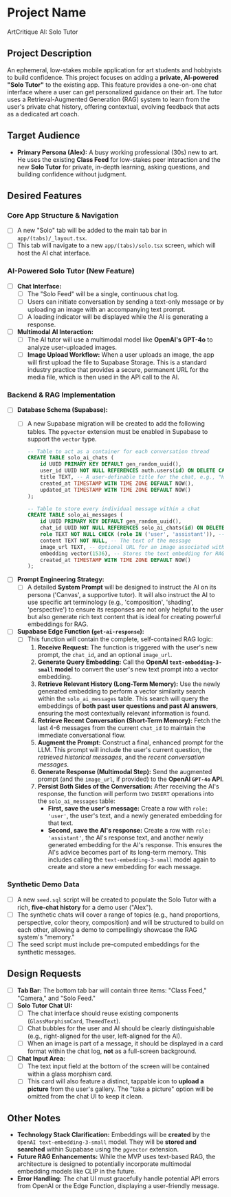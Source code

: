 # Project Name
ArtCritique AI: Solo Tutor

## Project Description
An ephemeral, low-stakes mobile application for art students and hobbyists to build confidence. This project focuses on adding a **private, AI-powered "Solo Tutor"** to the existing app. This feature provides a one-on-one chat interface where a user can get personalized guidance on their art. The tutor uses a Retrieval-Augmented Generation (RAG) system to learn from the user's private chat history, offering contextual, evolving feedback that acts as a dedicated art coach.

## Target Audience
- **Primary Persona (Alex):** A busy working professional (30s) new to art. He uses the existing **Class Feed** for low-stakes peer interaction and the new **Solo Tutor** for private, in-depth learning, asking questions, and building confidence without judgment.

## Desired Features
### Core App Structure & Navigation
- [ ] A new "Solo" tab will be added to the main tab bar in `app/(tabs)/_layout.tsx`.
- [ ] This tab will navigate to a new `app/(tabs)/solo.tsx` screen, which will host the AI chat interface.

### AI-Powered Solo Tutor (New Feature)
- [ ] **Chat Interface:**
    - [ ] The "Solo Feed" will be a single, continuous chat log.
    - [ ] Users can initiate conversation by sending a text-only message or by uploading an image with an accompanying text prompt.
    - [ ] A loading indicator will be displayed while the AI is generating a response.
- [ ] **Multimodal AI Interaction:**
    - [ ] The AI tutor will use a multimodal model like **OpenAI's GPT-4o** to analyze user-uploaded images.
    - [ ] **Image Upload Workflow:** When a user uploads an image, the app will first upload the file to Supabase Storage. This is a standard industry practice that provides a secure, permanent URL for the media file, which is then used in the API call to the AI.

### Backend & RAG Implementation
- [ ] **Database Schema (Supabase):**
    - [ ] A new Supabase migration will be created to add the following tables. The `pgvector` extension must be enabled in Supabase to support the `vector` type.

      ```sql
      -- Table to act as a container for each conversation thread
      CREATE TABLE solo_ai_chats (
          id UUID PRIMARY KEY DEFAULT gen_random_uuid(),
          user_id UUID NOT NULL REFERENCES auth.users(id) ON DELETE CASCADE,
          title TEXT, -- A user-definable title for the chat, e.g., "Hand Study Feedback"
          created_at TIMESTAMP WITH TIME ZONE DEFAULT NOW(),
          updated_at TIMESTAMP WITH TIME ZONE DEFAULT NOW()
      );

      -- Table to store every individual message within a chat
      CREATE TABLE solo_ai_messages (
          id UUID PRIMARY KEY DEFAULT gen_random_uuid(),
          chat_id UUID NOT NULL REFERENCES solo_ai_chats(id) ON DELETE CASCADE,
          role TEXT NOT NULL CHECK (role IN ('user', 'assistant')), -- Distinguishes who sent the message
          content TEXT NOT NULL, -- The text of the message
          image_url TEXT, -- Optional URL for an image associated with the message
          embedding vector(1536), -- Stores the text embedding for RAG. Dimension 1536 matches 'text-embedding-3-small'
          created_at TIMESTAMP WITH TIME ZONE DEFAULT NOW()
      );
      ```
- [ ] **Prompt Engineering Strategy:**
    - [ ] A detailed **System Prompt** will be designed to instruct the AI on its persona ('Canvas', a supportive tutor). It will also instruct the AI to use specific art terminology (e.g., 'composition', 'shading', 'perspective') to ensure its responses are not only helpful to the user but also generate rich text content that is ideal for creating powerful embeddings for RAG.
- [ ] **Supabase Edge Function (`get-ai-response`):**
    - [ ] This function will contain the complete, self-contained RAG logic:
        1.  **Receive Request:** The function is triggered with the user's new prompt, the `chat_id`, and an optional `image_url`.
        2.  **Generate Query Embedding:** Call the **OpenAI `text-embedding-3-small` model** to convert the user's new text prompt into a vector embedding.
        3.  **Retrieve Relevant History (Long-Term Memory):** Use the newly generated embedding to perform a vector similarity search within the `solo_ai_messages` table. This search will query the embeddings of **both past user questions and past AI answers**, ensuring the most contextually relevant information is found.
        4.  **Retrieve Recent Conversation (Short-Term Memory):** Fetch the last 4-6 messages from the current `chat_id` to maintain the immediate conversational flow.
        5.  **Augment the Prompt:** Construct a final, enhanced prompt for the LLM. This prompt will include the user's current question, the *retrieved historical messages*, and the *recent conversation messages*.
        6.  **Generate Response (Multimodal Step):** Send the augmented prompt (and the `image_url`, if provided) to the **OpenAI `GPT-4o` API**.
        7.  **Persist Both Sides of the Conversation:** After receiving the AI's response, the function will perform two `INSERT` operations into the `solo_ai_messages` table:
            - **First, save the user's message:** Create a row with `role: 'user'`, the user's text, and a newly generated embedding for that text.
            - **Second, save the AI's response:** Create a row with `role: 'assistant'`, the AI's response text, and another newly generated embedding for the AI's response. This ensures the AI's advice becomes part of its long-term memory. This includes calling the `text-embedding-3-small` model again to create and store a new embedding for each message.

### Synthetic Demo Data
- [ ] A new `seed.sql` script will be created to populate the Solo Tutor with a rich, **five-chat history** for a demo user ("Alex").
- [ ] The synthetic chats will cover a range of topics (e.g., hand proportions, perspective, color theory, composition) and will be structured to build on each other, allowing a demo to compellingly showcase the RAG system's "memory."
- [ ] The seed script must include pre-computed embeddings for the synthetic messages.

## Design Requests
- [ ] **Tab Bar:** The bottom tab bar will contain three items: "Class Feed," "Camera," and "Solo Feed."
- [ ] **Solo Tutor Chat UI:**
    - [ ] The chat interface should reuse existing components (`GlassMorphismCard`, `ThemedText`).
    - [ ] Chat bubbles for the user and AI should be clearly distinguishable (e.g., right-aligned for the user, left-aligned for the AI).
    - [ ] When an image is part of a message, it should be displayed in a card format within the chat log, **not** as a full-screen background.
- [ ] **Chat Input Area:**
    - [ ] The text input field at the bottom of the screen will be contained within a glass morphism card.
    - [ ] This card will also feature a distinct, tappable icon to **upload a picture** from the user's gallery. The "take a picture" option will be omitted from the chat UI to keep it clean.

## Other Notes
- **Technology Stack Clarification:** Embeddings will be **created** by the `OpenAI text-embedding-3-small` model. They will be **stored and searched** within Supabase using the `pgvector` extension.
- **Future RAG Enhancements:** While the MVP uses text-based RAG, the architecture is designed to potentially incorporate multimodal embedding models like CLIP in the future.
- **Error Handling:** The chat UI must gracefully handle potential API errors from OpenAI or the Edge Function, displaying a user-friendly message.